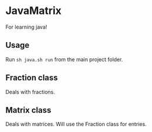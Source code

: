 # JavaMatrix

For learning java!

## Usage

Run ```sh java.sh run``` from the main project folder.

## Fraction class

Deals with fractions.

## Matrix class

Deals with matrices. Will use the Fraction class for entries.
